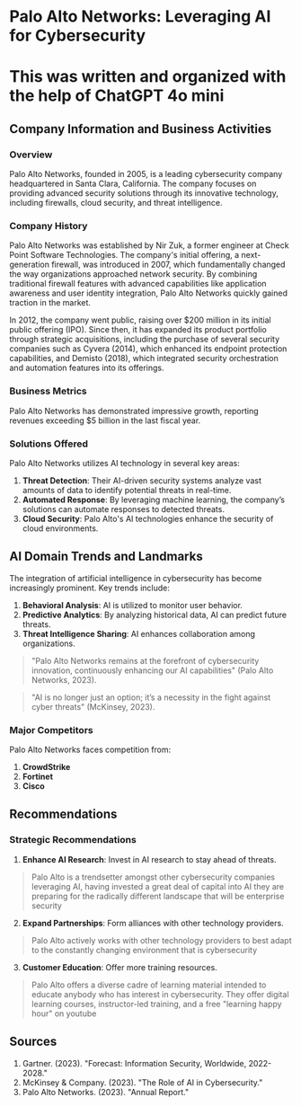 # Palo Alto Networks: Leveraging AI for Cybersecurity

# This was written and organized with the help of ChatGPT 4o mini

## Company Information and Business Activities

### Overview

Palo Alto Networks, founded in 2005, is a leading cybersecurity company headquartered in Santa Clara, California. The company focuses on providing advanced security solutions through its innovative technology, including firewalls, cloud security, and threat intelligence.

### Company History

Palo Alto Networks was established by Nir Zuk, a former engineer at Check Point Software Technologies. The company's initial offering, a next-generation firewall, was introduced in 2007, which fundamentally changed the way organizations approached network security. By combining traditional firewall features with advanced capabilities like application awareness and user identity integration, Palo Alto Networks quickly gained traction in the market.

In 2012, the company went public, raising over $200 million in its initial public offering (IPO). Since then, it has expanded its product portfolio through strategic acquisitions, including the purchase of several security companies such as Cyvera (2014), which enhanced its endpoint protection capabilities, and Demisto (2018), which integrated security orchestration and automation features into its offerings.

### Business Metrics

Palo Alto Networks has demonstrated impressive growth, reporting revenues exceeding $5 billion in the last fiscal year.

### Solutions Offered

Palo Alto Networks utilizes AI technology in several key areas:

1. **Threat Detection**: Their AI-driven security systems analyze vast amounts of data to identify potential threats in real-time.
2. **Automated Response**: By leveraging machine learning, the company’s solutions can automate responses to detected threats.
3. **Cloud Security**: Palo Alto's AI technologies enhance the security of cloud environments.

## AI Domain Trends and Landmarks

The integration of artificial intelligence in cybersecurity has become increasingly prominent. Key trends include:

1. **Behavioral Analysis**: AI is utilized to monitor user behavior.
2. **Predictive Analytics**: By analyzing historical data, AI can predict future threats.
3. **Threat Intelligence Sharing**: AI enhances collaboration among organizations.

> "Palo Alto Networks remains at the forefront of cybersecurity innovation, continuously enhancing our AI capabilities" (Palo Alto Networks, 2023).

> "AI is no longer just an option; it’s a necessity in the fight against cyber threats" (McKinsey, 2023).

### Major Competitors

Palo Alto Networks faces competition from:

1. **CrowdStrike**
2. **Fortinet**
3. **Cisco**

## Recommendations

### Strategic Recommendations

1. **Enhance AI Research**: Invest in AI research to stay ahead of threats.
> Palo Alto is a trendsetter amongst other cybersecurity companies leveraging AI, having invested a great deal of capital into AI they are preparing for the radically different landscape that will be enterprise security
2. **Expand Partnerships**: Form alliances with other technology providers.
> Palo Alto actively works with other technology providers to best adapt to the constantly changing environment that is cybersecurity
3. **Customer Education**: Offer more training resources.
> Palo Alto offers a diverse cadre of learning material intended to educate anybody who has interest in cybersecurity. They offer digital learning courses, instructor-led training, and a free "learning happy hour" on youtube

## Sources

1. Gartner. (2023). "Forecast: Information Security, Worldwide, 2022-2028."
2. McKinsey & Company. (2023). "The Role of AI in Cybersecurity."
3. Palo Alto Networks. (2023). "Annual Report."
